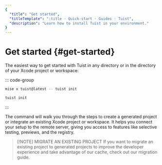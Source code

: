 ```yaml
---
{
  "title": "Get started",
  "titleTemplate": ":title · Quick-start · Guides · Tuist",
  "description": "Learn how to install Tuist in your environment."
}
---
```

# Get started {#get-started}

The easiest way to get started with Tuist in any directory or in the directory of your Xcode project or workspace:

::: code-group

```bash [Mise]
mise x tuist@latest -- tuist init
```

```bash [Global Tuist (Homebrew)]
tuist init
```
:::

The command will walk you through the steps to <LocalizedLink href="/guides/features/projects">create a generated project</LocalizedLink> or integrate an existing Xcode project or workspace. It helps you connect your setup to the remote server, giving you access to features like <LocalizedLink href="/guides/features/selective-testing">selective testing</LocalizedLink>, <LocalizedLink href="/guides/features/previews">previews</LocalizedLink>, and the <LocalizedLink href="/guides/features/registry">registry</LocalizedLink>.

> [!NOTE] MIGRATE AN EXISTING PROJECT
> If you want to migrate an existing project to generated projects to improve the developer experience and take advantage of our <LocalizedLink href="/guides/features/cache">cache</LocalizedLink>, check out our <LocalizedLink href="/guides/features/projects/adoption/migrate/xcode-project">migration guide</LocalizedLink>.
